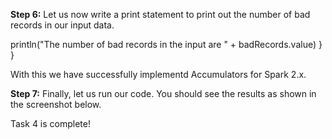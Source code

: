 

**Step 6:** Let us now write a print statement to print out the number of bad records in our input data.

println("The number of bad records in the input are  " + badRecords.value)
  }
}

 

With this we have successfully implementd Accumulators for Spark 2.x.

**Step 7:** Finally, let us run our code. You should see the results as shown in the screenshot below.

 

Task 4 is complete!